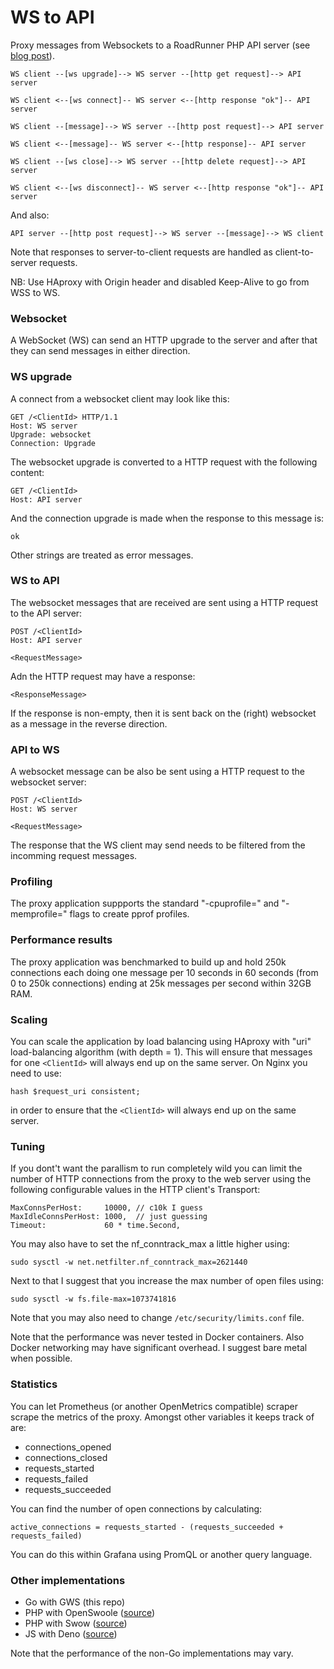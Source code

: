 # WS to API

Proxy messages from Websockets to a RoadRunner PHP API server (see [blog post](https://tqdev.com/2024-scaling-to-1-million-websockets)).

    WS client --[ws upgrade]--> WS server --[http get request]--> API server

    WS client <--[ws connect]-- WS server <--[http response "ok"]-- API server

    WS client --[message]--> WS server --[http post request]--> API server

    WS client <--[message]-- WS server <--[http response]-- API server

    WS client --[ws close]--> WS server --[http delete request]--> API server

    WS client <--[ws disconnect]-- WS server <--[http response "ok"]-- API server

And also:

    API server --[http post request]--> WS server --[message]--> WS client

Note that responses to server-to-client requests are handled as client-to-server
requests.

NB: Use HAproxy with Origin header and disabled Keep-Alive to go from WSS to WS.

### Websocket

A WebSocket (WS) can send an HTTP upgrade to the server and after that they can
send messages in either direction.

### WS upgrade

A connect from a websocket client may look like this:

    GET /<ClientId> HTTP/1.1
    Host: WS server
    Upgrade: websocket
    Connection: Upgrade

The websocket upgrade is converted to a HTTP request with the following content:

    GET /<ClientId>
    Host: API server

And the connection upgrade is made when the response to this message is:

    ok

Other strings are treated as error messages.

### WS to API

The websocket messages that are received are sent using a HTTP request to the
API server:

    POST /<ClientId>
    Host: API server

    <RequestMessage>

Adn the HTTP request may have a response:

    <ResponseMessage>

If the response is non-empty, then it is sent back on the (right) websocket as a
message in the reverse direction.

### API to WS

A websocket message can be also be sent using a HTTP request to the websocket
server:

    POST /<ClientId>
    Host: WS server

    <RequestMessage>

The response that the WS client may send needs to be filtered from the incomming
request messages.

### Profiling

The proxy application suppports the standard "-cpuprofile=" and "-memprofile="
flags to create pprof profiles.

### Performance results

The proxy application was benchmarked to build up and hold 250k connections each
doing one message per 10 seconds in 60 seconds (from 0 to 250k connections) ending
at 25k messages per second within 32GB RAM.

### Scaling

You can scale the application by load balancing using HAproxy with "uri"
load-balancing algorithm (with depth = 1). This will ensure that messages for
one `<ClientId>` will always end up on the same server. On Nginx you need to
use:

    hash $request_uri consistent;

in order to ensure that the `<ClientId>` will always end up on the same server.

### Tuning

If you dont't want the parallism to run completely wild you can limit the number
of HTTP connections from the proxy to the web server using the following 
configurable values in the HTTP client's Transport:

    MaxConnsPerHost:     10000, // c10k I guess
    MaxIdleConnsPerHost: 1000,  // just guessing
    Timeout:             60 * time.Second,

You may also have to set the nf_conntrack_max a little higher using:

    sudo sysctl -w net.netfilter.nf_conntrack_max=2621440

Next to that I suggest that you increase the max number of open files using:

    sudo sysctl -w fs.file-max=1073741816

Note that you may also need to change `/etc/security/limits.conf` file.

Note that the performance was never tested in Docker containers. Also Docker
networking may have significant overhead. I suggest bare metal when possible.

### Statistics

You can let Prometheus (or another OpenMetrics compatible) scraper scrape the
metrics of the proxy. Amongst other variables it keeps track of are:

- connections_opened
- connections_closed
- requests_started
- requests_failed
- requests_succeeded

You can find the number of open connections by calculating: 

    active_connections = requests_started - (requests_succeeded + requests_failed)

You can do this within Grafana using PromQL or another query language.

### Other implementations

- Go with GWS (this repo)
- PHP with OpenSwoole ([source](https://github.com/mevdschee/ws2api-php))
- PHP with Swow ([source](https://github.com/mevdschee/ws2api-php-alt))
- JS with Deno ([source](https://github.com/mevdschee/ws2api-js))

Note that the performance of the non-Go implementations may vary.
